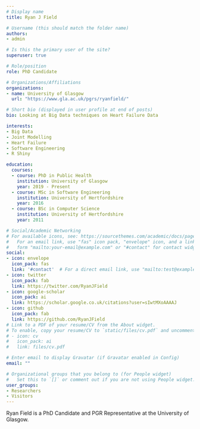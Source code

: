 ```yaml
---
# Display name
title: Ryan J Field

# Username (this should match the folder name)
authors:
- admin

# Is this the primary user of the site?
superuser: true

# Role/position
role: PhD Candidate

# Organizations/Affiliations
organizations:
- name: University of Glasgow
  url: "https://www.gla.ac.uk/pgrs/ryanfield/"

# Short bio (displayed in user profile at end of posts)
bio: Looking at Big Data techniques on Heart Failure Data

interests:
- Big Data
- Joint Modelling
- Heart Failure
- Software Engineering
- R Shiny

education:
  courses:
  - course: PhD in Public Health
    institution: University of Glasgow
    year: 2019 - Present
  - course: MSc in Software Engineering
    institution: University of Hertfordshire
    year: 2016
  - course: BSc in Computer Science
    institution: University of Hertfordshire
    year: 2011

# Social/Academic Networking
# For available icons, see: https://sourcethemes.com/academic/docs/page-builder/#icons
#   For an email link, use "fas" icon pack, "envelope" icon, and a link in the
#   form "mailto:your-email@example.com" or "#contact" for contact widget.
social:
- icon: envelope
  icon_pack: fas
  link: '#contact'  # For a direct email link, use "mailto:test@example.org".
- icon: twitter
  icon_pack: fab
  link: https://twitter.com/RyanJField
- icon: google-scholar
  icon_pack: ai
  link: https://scholar.google.co.uk/citations?user=sIwtMXoAAAAJ
- icon: github
  icon_pack: fab
  link: https://github.com/RyanJField
# Link to a PDF of your resume/CV from the About widget.
# To enable, copy your resume/CV to `static/files/cv.pdf` and uncomment the lines below.
# - icon: cv
#   icon_pack: ai
#   link: files/cv.pdf

# Enter email to display Gravatar (if Gravatar enabled in Config)
email: ""

# Organizational groups that you belong to (for People widget)
#   Set this to `[]` or comment out if you are not using People widget.
user_groups:
- Researchers
- Visitors
---
```


Ryan Field is a PhD Candidate and PGR Representative at the University of Glasgow.
